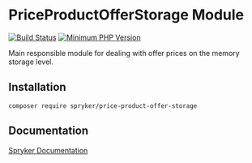 # PriceProductOfferStorage Module
[![Build Status](https://travis-ci.org/spryker/price-product-offer-storage.svg)](https://travis-ci.org/spryker/price-product-offer-storage)
[![Minimum PHP Version](https://img.shields.io/badge/php-%3E%3D%207.2-8892BF.svg)](https://php.net/)

Main responsible module for dealing with offer prices on the memory storage level.

## Installation

```
composer require spryker/price-product-offer-storage
```

## Documentation

[Spryker Documentation](https://academy.spryker.com/developing_with_spryker/module_guide/modules.html)
